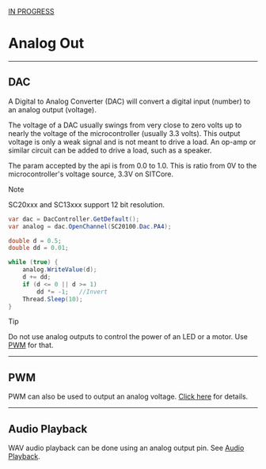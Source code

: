 [IN PROGRESS](error.md) 
# Analog Out
---
## DAC
A Digital to Analog Converter (DAC) will convert a digital input (number) to an analog output (voltage). 

The voltage of a DAC usually swings from very close to zero volts up to nearly the voltage of the microcontroller (usually 3.3 volts). This output voltage is only a weak signal and is not meant to drive a load. An op-amp or similar circuit can be added to drive a load, such as a speaker.

The param accepted by the api is from 0.0 to 1.0. This is ratio from 0V to the microcontroller's voltage source, 3.3V on SITCore.

> [!Note]
> SC20xxx and SC13xxx support 12 bit resolution.

```cs
var dac = DacController.GetDefault();
var analog = dac.OpenChannel(SC20100.Dac.PA4);

double d = 0.5;
double dd = 0.01;

while (true) {
    analog.WriteValue(d);
    d += dd;
    if (d <= 0 || d >= 1)
        dd *= -1;   //Invert
    Thread.Sleep(10);
}
```

> [!Tip]
> Do not use analog outputs to control the power of an LED or a motor. Use [PWM](pwm.md) for that.

---

## PWM
PWM can also be used to output an analog voltage. [Click here](pwm.md) for details.

---

## Audio Playback
WAV audio playback can be done using an analog output pin. See [Audio Playback](audio-playback.md).

